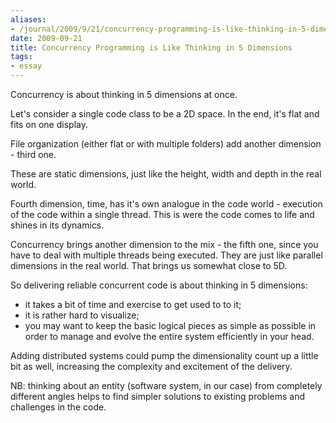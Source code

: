 ```yaml
---
aliases:
- /journal/2009/9/21/concurrency-programming-is-like-thinking-in-5-dimensions.html/index.html
date: 2009-09-21
title: Concurrency Programming is Like Thinking in 5 Dimensions
tags:
- essay
---
```

<p>Concurrency is about thinking in 5 dimensions at once. </p>

<p>Let's consider a single code class to be a 2D space. In the end, it's flat and fits on one display.</p>

<p>File organization (either flat or with multiple folders) add another dimension - third one.</p>

<p>These are static dimensions, just like the height, width and depth in the real world.</p>

<p>Fourth dimension, time, has it's own analogue in the code world - execution of the code within a single thread. This is were the code comes to life and shines in its dynamics.</p>

<p>Concurrency brings another dimension to the mix - the fifth one, since you have to deal with multiple threads being executed. They are just like parallel dimensions in the real world. That brings us somewhat close to 5D.</p>

<p>So delivering reliable concurrent code is about thinking in 5 dimensions:</p>

<ul>
<li>it takes a bit of time and exercise to get used to to it;</li>
<li>it is rather hard to visualize;</li>
<li>you may want to keep the basic logical pieces as simple as possible in order to manage and evolve the entire system efficiently in your head.</li>
</ul>

<p>Adding distributed systems could pump the dimensionality count up a little bit as well, increasing the complexity and excitement of the delivery.</p>

<p>NB: thinking about an entity (software system, in our case) from completely different angles helps to find simpler solutions to existing problems and challenges in the code.</p>
